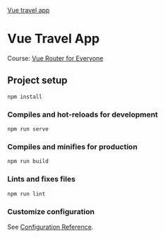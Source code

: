 [Vue travel app](https://imgur.com/FyXl7eh)

# Vue Travel App
Course: [Vue Router for Everyone](https://vueschool.io/courses/vue-router-for-everyone)

## Project setup
```
npm install
```

### Compiles and hot-reloads for development
```
npm run serve
```

### Compiles and minifies for production
```
npm run build
```

### Lints and fixes files
```
npm run lint
```

### Customize configuration
See [Configuration Reference](https://cli.vuejs.org/config/).
